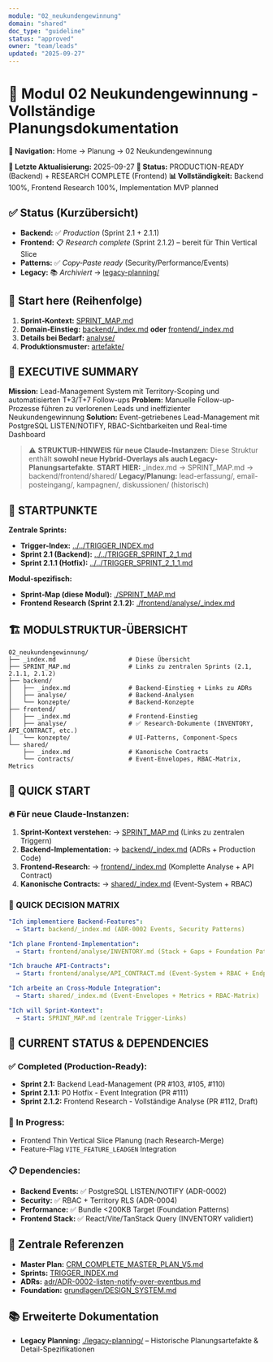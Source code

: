 ```yaml
---
module: "02_neukundengewinnung"
domain: "shared"
doc_type: "guideline"
status: "approved"
owner: "team/leads"
updated: "2025-09-27"
---
```


# 🎯 Modul 02 Neukundengewinnung - Vollständige Planungsdokumentation

**📍 Navigation:** Home → Planung → 02 Neukundengewinnung

**📅 Letzte Aktualisierung:** 2025-09-27
**🎯 Status:** PRODUCTION-READY (Backend) + RESEARCH COMPLETE (Frontend)
**📊 Vollständigkeit:** Backend 100%, Frontend Research 100%, Implementation MVP planned

## ✅ Status (Kurzübersicht)
- **Backend:** ✅ *Production* (Sprint 2.1 + 2.1.1)
- **Frontend:** 📋 *Research complete* (Sprint 2.1.2) – bereit für Thin Vertical Slice
- **Patterns:** ✅ *Copy‑Paste ready* (Security/Performance/Events)
- **Legacy:** 📚 *Archiviert* → [legacy-planning/](./legacy-planning/)

## 🚀 Start here (Reihenfolge)
1) **Sprint‑Kontext:** [SPRINT_MAP.md](./SPRINT_MAP.md)
2) **Domain‑Einstieg:** [backend/_index.md](./backend/_index.md) **oder** [frontend/_index.md](./frontend/_index.md)
3) **Details bei Bedarf:** [analyse/](./analyse/)
4) **Produktionsmuster:** [artefakte/](./artefakte/)

## 🎯 EXECUTIVE SUMMARY

**Mission:** Lead-Management System mit Territory-Scoping und automatisierten T+3/T+7 Follow-ups
**Problem:** Manuelle Follow-up-Prozesse führen zu verlorenen Leads und ineffizienter Neukundengewinnung
**Solution:** Event-getriebenes Lead-Management mit PostgreSQL LISTEN/NOTIFY, RBAC-Sichtbarkeiten und Real-time Dashboard

> ⚠️ **STRUKTUR-HINWEIS für neue Claude-Instanzen:**
> Diese Struktur enthält **sowohl neue Hybrid-Overlays als auch Legacy-Planungsartefakte**.
> **START HIER:** _index.md → SPRINT_MAP.md → backend/frontend/shared/
> **Legacy/Planung:** lead-erfassung/, email-posteingang/, kampagnen/, diskussionen/ (historisch)

## 🚀 **STARTPUNKTE**

**Zentrale Sprints:**
- **Trigger-Index:** [../../TRIGGER_INDEX.md](../../TRIGGER_INDEX.md)
- **Sprint 2.1 (Backend):** [../../TRIGGER_SPRINT_2_1.md](../../TRIGGER_SPRINT_2_1.md)
- **Sprint 2.1.1 (Hotfix):** [../../TRIGGER_SPRINT_2_1_1.md](../../TRIGGER_SPRINT_2_1_1.md)

**Modul-spezifisch:**
- **Sprint-Map (diese Modul):** [./SPRINT_MAP.md](./SPRINT_MAP.md)
- **Frontend Research (Sprint 2.1.2):** [./frontend/analyse/_index.md](./frontend/analyse/_index.md)

## 🏗️ MODULSTRUKTUR-ÜBERSICHT

```
02_neukundengewinnung/
├── _index.md                    # Diese Übersicht
├── SPRINT_MAP.md                # Links zu zentralen Sprints (2.1, 2.1.1, 2.1.2)
├── backend/
│   ├── _index.md                # Backend-Einstieg + Links zu ADRs
│   ├── analyse/                 # Backend-Analysen
│   └── konzepte/                # Backend-Konzepte
├── frontend/
│   ├── _index.md                # Frontend-Einstieg
│   ├── analyse/                 # ✅ Research-Dokumente (INVENTORY, API_CONTRACT, etc.)
│   └── konzepte/                # UI-Patterns, Component-Specs
└── shared/
    ├── _index.md                # Kanonische Contracts
    └── contracts/               # Event-Envelopes, RBAC-Matrix, Metrics
```

## 📁 QUICK START

### 🔥 **Für neue Claude-Instanzen:**

1. **Sprint-Kontext verstehen:** → [SPRINT_MAP.md](./SPRINT_MAP.md) (Links zu zentralen Triggern)
2. **Backend-Implementation:** → [backend/_index.md](./backend/_index.md) (ADRs + Production Code)
3. **Frontend-Research:** → [frontend/_index.md](./frontend/_index.md) (Komplette Analyse + API Contract)
4. **Kanonische Contracts:** → [shared/_index.md](./shared/_index.md) (Event-System + RBAC)

### 🎯 QUICK DECISION MATRIX

```yaml
"Ich implementiere Backend-Features":
  → Start: backend/_index.md (ADR-0002 Events, Security Patterns)

"Ich plane Frontend-Implementation":
  → Start: frontend/analyse/INVENTORY.md (Stack + Gaps + Foundation Patterns)

"Ich brauche API-Contracts":
  → Start: frontend/analyse/API_CONTRACT.md (Event-System + RBAC + Endpoints)

"Ich arbeite an Cross-Module Integration":
  → Start: shared/_index.md (Event-Envelopes + Metrics + RBAC-Matrix)

"Ich will Sprint-Kontext":
  → Start: SPRINT_MAP.md (zentrale Trigger-Links)
```

## 🚀 CURRENT STATUS & DEPENDENCIES

### ✅ **Completed (Production-Ready):**
- **Sprint 2.1:** Backend Lead-Management (PR #103, #105, #110)
- **Sprint 2.1.1:** P0 Hotfix - Event Integration (PR #111)
- **Sprint 2.1.2:** Frontend Research - Vollständige Analyse (PR #112, Draft)

### 🔄 **In Progress:**
- Frontend Thin Vertical Slice Planung (nach Research-Merge)
- Feature-Flag `VITE_FEATURE_LEADGEN` Integration

### 📋 **Dependencies:**
- **Backend Events:** ✅ PostgreSQL LISTEN/NOTIFY (ADR-0002)
- **Security:** ✅ RBAC + Territory RLS (ADR-0004)
- **Performance:** ✅ Bundle <200KB Target (Foundation Patterns)
- **Frontend Stack:** ✅ React/Vite/TanStack Query (INVENTORY validiert)

## 🔗 **Zentrale Referenzen**

- **Master Plan:** [CRM_COMPLETE_MASTER_PLAN_V5.md](../../CRM_COMPLETE_MASTER_PLAN_V5.md)
- **Sprints:** [TRIGGER_INDEX.md](../../TRIGGER_INDEX.md)
- **ADRs:** [adr/ADR-0002-listen-notify-over-eventbus.md](../../adr/ADR-0002-listen-notify-over-eventbus.md)
- **Foundation:** [grundlagen/DESIGN_SYSTEM.md](../../grundlagen/DESIGN_SYSTEM.md)

## 📚 **Erweiterte Dokumentation**

- **Legacy Planning:** [./legacy-planning/](./legacy-planning/) – Historische Planungsartefakte & Detail-Spezifikationen